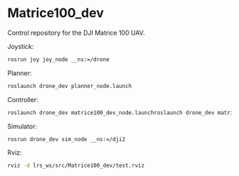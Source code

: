 # Matrice100_dev
Control repository for the DJI Matrice 100 UAV.

Joystick:
```bash
rosrun joy joy_node __ns:=/drone
```

Planner:
```bash
roslaunch drone_dev planner_node.launch
```

Controller:
```bash
roslaunch drone_dev matrice100_dev_node.launchroslaunch drone_dev matrice100_dev_node.launch
```

Simulator:
```bash
rosrun drone_dev sim_node __ns:=/dji2
```

Rviz:
```bash
rviz -d lrs_ws/src/Matrice100_dev/test.rviz
```
